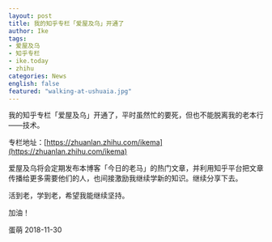 ```yaml
---
layout: post
title: 我的知乎专栏「爱屋及乌」开通了
author: Ike
tags:
- 爱屋及乌
- 知乎专栏
- ike.today
- zhihu
categories: News
english: false
featured: "walking-at-ushuaia.jpg"
---
```


我的知乎专栏「爱屋及乌」开通了，平时虽然忙的要死，但也不能脱离我的老本行——技术。

专栏地址：[https://zhuanlan.zhihu.com/ikema](https://zhuanlan.zhihu.com/ikema)

爱屋及乌将会定期发布本博客「今日的老马」的热门文章，并利用知乎平台把文章传播给更多需要他们的人，也间接激励我继续学新的知识。继续分享下去。

活到老，学到老，希望我能继续坚持。

加油！

蛋萌
2018-11-30